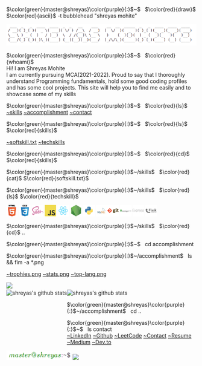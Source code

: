 <!-- - 👋 Hi, I’m @Geeks-Vegeta
- 👀 I’m interested in ...
- 🌱 I’m currently learning ...
- 💞️ I’m looking to collaborate on ...
- 📫 How to reach me ... -->


<!---
Geeks-Vegeta/Geeks-Vegeta is a ✨ special ✨ repository because its `README.md` (this file) appears on your GitHub profile.
You can click the Preview link to take a look at your changes.--->
<!-- $\color{green}{master@shreyas}\color{black}{:}$~$ party mode
\
![vegeta](/Images/dance-vegeta.gif) -->

$\color{green}{master@shreyas}\color{purple}{:}$~$ &nbsp;  $\color{red}{draw}$ $\color{red}{ascii}$ -t bubblehead "shreyas mohite"
<div>
<img src="https://github.com/Geeks-Vegeta/Geeks-Vegeta/blob/main/Images/shreyas-removebg-preview.png" />
</div>
                                             

$\color{green}{master@shreyas}\color{purple}{:}$~$ &nbsp; $\color{red}{whoami}$ \
Hi! I am Shreyas Mohite <br> I am currently pursuing MCA(2021-2022). Proud to say that I thoroughly understand Programming fundamentals, hold some good coding profiles and has some cool projects. This site will help you to find me easily and to showcase some of my skills



$\color{green}{master@shreyas}\color{purple}{:}$~$ &nbsp; $\color{red}{ls}$
\
<a href="https://github.com/Geeks-Vegeta">~skills</a> 
<a href="https://github.com/Geeks-Vegeta">~accomplishment</a>
<a href="https://github.com/Geeks-Vegeta">~contact</a>

$\color{green}{master@shreyas}\color{purple}{:}$~$ &nbsp; $\color{red}{ls}$ $\color{red}{skills}$

<a href="https://github.com/Geeks-Vegeta">~softskill.txt</a> 
<a href="https://github.com/Geeks-Vegeta">~techskills</a> 

$\color{green}{master@shreyas}\color{purple}{:}$~$ &nbsp; $\color{red}{cd}$ $\color{red}{skills}$


$\color{green}{master@shreyas}\color{purple}{:}$~/skills$ &nbsp; $\color{red}{cat}$ $\color{red}{softskill.txt}$ 

$\color{green}{master@shreyas}\color{purple}{:}$~/skills$ &nbsp; $\color{red}{ls}$ $\color{red}{techskill}$

<code><img height="30" src="https://raw.githubusercontent.com/github/explore/80688e429a7d4ef2fca1e82350fe8e3517d3494d/topics/html/html.png"></code> <code><img height="30" src="https://raw.githubusercontent.com/github/explore/80688e429a7d4ef2fca1e82350fe8e3517d3494d/topics/css/css.png"></code> <code><img height="30" src="https://raw.githubusercontent.com/github/explore/80688e429a7d4ef2fca1e82350fe8e3517d3494d/topics/sass/sass.png"></code> <code><img height="30" src="https://raw.githubusercontent.com/github/explore/80688e429a7d4ef2fca1e82350fe8e3517d3494d/topics/javascript/javascript.png"></code> <code><img height="30"  src="https://raw.githubusercontent.com/github/explore/80688e429a7d4ef2fca1e82350fe8e3517d3494d/topics/react/react.png"></code> <code><img height="30" src="https://raw.githubusercontent.com/github/explore/80688e429a7d4ef2fca1e82350fe8e3517d3494d/topics/nodejs/nodejs.png"></code> <code><img height="30" src="https://raw.githubusercontent.com/github/explore/80688e429a7d4ef2fca1e82350fe8e3517d3494d/topics/python/python.png"></code> <code><img height="30" src="https://raw.githubusercontent.com/github/explore/80688e429a7d4ef2fca1e82350fe8e3517d3494d/topics/mysql/mysql.png"></code><code><img height="30" src="https://raw.githubusercontent.com/github/explore/80688e429a7d4ef2fca1e82350fe8e3517d3494d/topics/git/git.png"></code> <code><img height="30" src="https://raw.githubusercontent.com/github/explore/80688e429a7d4ef2fca1e82350fe8e3517d3494d/topics/mongodb/mongodb.png"></code> <code><img height="30" src="https://raw.githubusercontent.com/github/explore/80688e429a7d4ef2fca1e82350fe8e3517d3494d/topics/express/express.png"></code> <code><img height="30" src="https://raw.githubusercontent.com/github/explore/80688e429a7d4ef2fca1e82350fe8e3517d3494d/topics/flask/flask.png"></code>

$\color{green}{master@shreyas}\color{purple}{:}$~/skills$ &nbsp;  $\color{red}{cd}$ ..

$\color{green}{master@shreyas}\color{purple}{:}$~$ &nbsp;  cd accomplishment

$\color{green}{master@shreyas}\color{purple}{:}$~/accomplishment$ &nbsp;  ls && fim -a *.png 

<a href="https://github.com/Geeks-Vegeta">~trophies.png</a> 
<a href="https://github.com/Geeks-Vegeta">~stats.png</a>
<a href="https://github.com/Geeks-Vegeta">~top-lang.png</a>
<a href="https://github.com/ryo-ma/github-profile-trophy">
  
  <img width=800 src="https://github-profile-trophy.vercel.app/?username=Geeks-Vegeta&column=8&theme=onedark&no-frame=true"/>
</a>

<div>
<img height="160" align="left" src="https://github-readme-stats.vercel.app/api?username=Geeks-Vegeta&show_icons=true&theme=radical" alt="shreyas's github stats" />
<img src="https://github-readme-stats.vercel.app/api/top-langs/?username=Geeks-Vegeta&layout=compact" alt="shreyas's github stats" />
</div>


$\color{green}{master@shreyas}\color{purple}{:}$~/accomplishment$ &nbsp;  cd ..

$\color{green}{master@shreyas}\color{purple}{:}$~$ &nbsp; ls contact
\
<a href="https://www.linkedin.com/in/shreyas-mohite-6855621a5/">~LinkedIn</a> 
<a href="https://github.com/Geeks-Vegeta">~Github</a>
<a href="https://leetcode.com/Geeks-Vegeta/">~LeetCode</a>
<a href="https://github.com/Geeks-Vegeta/Geeks-Vegeta/edit/main/README.md">~Contact</a>
<a href="https://github.com/Geeks-Vegeta/Geeks-Vegeta/edit/main/README.md">~Resume</a>
<a href="https://medium.com/@shreyas_mohite">~Medium</a>
<a href="https://dev.to/geeksvegeta">~Dev.to</a>

<div>
<img height="25" src="https://github.com/Geeks-Vegeta/Geeks-Vegeta/blob/main/Images/master-removebg-preview.png" />
<img height="25" src="https://thumbs.gfycat.com/IllustriousIcyIggypops-max-1mb.gif" />
</div>
